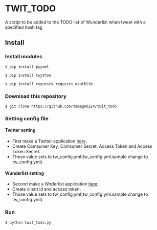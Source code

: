 # TWIT_TODO
A script to be added to the TODO list of Wunderlist when tweet with a specified hash tag

## Install
### Install modules
`$ pip install pyyaml`

`$ pip install twython`

`$ pip install requests requests_oauthlib`

### Download this repository
`$ git clone https://github.com/tamago0224/twit_todo`

### Setting config file
#### Twitter setting
- First make a Twitter application [here](https://apps.twitter.com).
- Create Comsumer Key, Comsumer Secret, Access Token and Access Token Secret.
- Those value sets to tw_config.yml(tw_config.yml.sample change to tw_config.yml).
#### Wunderlist setting
- Second make a Wnderlist application [here](https://developer.wunderlist.com/apps).
- Create client id and access token.
- Those value sets to tw_config.yml(tw_config.yml.sample change to tw_config.yml).

### Run
`$ python twit_todo.py`
